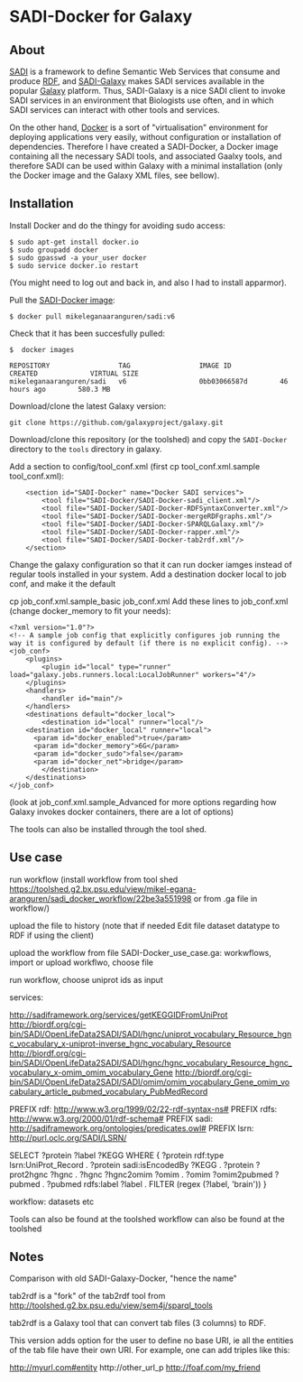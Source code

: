 SADI-Docker for Galaxy
======================

About
-----

[SADI](http://sadiframework.org/content/about-sadi/) is a framework to define Semantic Web Services that consume and produce [RDF](http://www.w3.org/standards/techs/rdf), and [SADI-Galaxy](https://github.com/mikel-egana-aranguren/SADI-Galaxy) makes SADI services available in the popular [Galaxy](http://galaxyproject.org/) platform. Thus, SADI-Galaxy is a nice SADI client to invoke SADI services in an environment that Biologists use often, and in which SADI services can interact with other tools and services.

On the other hand, [Docker](http://www.docker.com/whatisdocker/) is a sort of "virtualisation" environment for deploying applications very easily, without configuration or installation of dependencies. Therefore I have created a SADI-Docker, a Docker image containing all the necessary SADI tools, and associated Gaalxy tools, and therefore SADI can be used within Galaxy with a minimal installation (only the Docker image and the Galaxy XML files, see bellow). 

Installation
-----

Install Docker and do the thingy for avoiding sudo access: 

```
$ sudo apt-get install docker.io
$ sudo groupadd docker
$ sudo gpasswd -a your_user docker
$ sudo service docker.io restart
```

(You might need to log out and back in, and also I had to install apparmor).

Pull the [SADI-Docker image](https://hub.docker.com/r/mikeleganaaranguren/sadi/):

```
$ docker pull mikeleganaaranguren/sadi:v6
```

Check that it has been succesfully pulled:

```
$  docker images

REPOSITORY                 TAG                 IMAGE ID            CREATED             VIRTUAL SIZE
mikeleganaaranguren/sadi   v6                  0bb03066587d        46 hours ago        580.3 MB
```



Download/clone the latest Galaxy version:

```
git clone https://github.com/galaxyproject/galaxy.git
```

Download/clone this repository (or the toolshed) and copy the `SADI-Docker` directory to the `tools` directory in galaxy.

Add a section to config/tool_conf.xml (first cp tool_conf.xml.sample tool_conf.xml):

```
    <section id="SADI-Docker" name="Docker SADI services">
		<tool file="SADI-Docker/SADI-Docker-sadi_client.xml"/>
		<tool file="SADI-Docker/SADI-Docker-RDFSyntaxConverter.xml"/>
		<tool file="SADI-Docker/SADI-Docker-mergeRDFgraphs.xml"/>
		<tool file="SADI-Docker/SADI-Docker-SPARQLGalaxy.xml"/>
		<tool file="SADI-Docker/SADI-Docker-rapper.xml"/>
		<tool file="SADI-Docker/SADI-Docker-tab2rdf.xml"/>
    </section>
```


Change the galaxy configuration so that it can run docker iamges instead of regular tools installed in your system. Add a destination docker local to job conf, and make it the default

cp job_conf.xml.sample_basic job_conf.xml Add these lines to job_conf.xml (change docker_memory to fit your needs):

```
<?xml version="1.0"?>
<!-- A sample job config that explicitly configures job running the way it is configured by default (if there is no explicit config). -->
<job_conf>
    <plugins>
        <plugin id="local" type="runner" load="galaxy.jobs.runners.local:LocalJobRunner" workers="4"/>
    </plugins>
    <handlers>
        <handler id="main"/>
    </handlers>
    <destinations default="docker_local">
        <destination id="local" runner="local"/>
	<destination id="docker_local" runner="local">
	  <param id="docker_enabled">true</param>
	  <param id="docker_memory">6G</param>
	  <param id="docker_sudo">false</param>
	  <param id="docker_net">bridge</param>
        </destination>
    </destinations>
</job_conf>

```

(look at job_conf.xml.sample_Advanced for more options regarding how Galaxy invokes docker containers, there are a lot of options)

The tools can also be installed through the tool shed. 

Use case
------

run workflow (install workflow from tool shed https://toolshed.g2.bx.psu.edu/view/mikel-egana-aranguren/sadi_docker_workflow/22be3a551998 or from .ga file in workflow/)

upload the file to history (note that if needed Edit file dataset datatype to RDF if using the client)

upload the workflow from file SADI-Docker_use_case.ga: workwflows, import or upload workflwo, choose file

run workflow, choose uniprot ids as input

services:

http://sadiframework.org/services/getKEGGIDFromUniProt
http://biordf.org/cgi-bin/SADI/OpenLifeData2SADI/SADI/hgnc/uniprot_vocabulary_Resource_hgnc_vocabulary_x-uniprot-inverse_hgnc_vocabulary_Resource
http://biordf.org/cgi-bin/SADI/OpenLifeData2SADI/SADI/hgnc/hgnc_vocabulary_Resource_hgnc_vocabulary_x-omim_omim_vocabulary_Gene
http://biordf.org/cgi-bin/SADI/OpenLifeData2SADI/SADI/omim/omim_vocabulary_Gene_omim_vocabulary_article_pubmed_vocabulary_PubMedRecord


PREFIX rdf: <http://www.w3.org/1999/02/22-rdf-syntax-ns#> 
PREFIX rdfs: <http://www.w3.org/2000/01/rdf-schema#>
PREFIX sadi: <http://sadiframework.org/ontologies/predicates.owl#>
PREFIX lsrn: <http://purl.oclc.org/SADI/LSRN/>

SELECT ?protein ?label ?KEGG
WHERE { 
?protein rdf:type lsrn:UniProt_Record . 
?protein sadi:isEncodedBy ?KEGG . 
?protein ?prot2hgnc ?hgnc . 
?hgnc ?hgnc2omim ?omim . 
?omim ?omim2pubmed ?pubmed . 
?pubmed rdfs:label ?label . 
FILTER (regex (?label, 'brain'))
}

workflow: datasets etc


Tools can also be found at the toolshed workflow can also be found at the toolshed

Notes
-----

Comparison with old SADI-Galaxy-Docker, "hence the name"


tab2rdf is a "fork" of the tab2rdf tool from http://toolshed.g2.bx.psu.edu/view/sem4j/sparql_tools 

tab2rdf is a Galaxy tool that can convert tab files (3 columns) to RDF.

This version adds option for the user to define no base URI, ie all the entities of the tab file have their own URI. For example, one can add triples like this:

http://myurl.com#entity http://other_url_p http://foaf.com/my_friend









